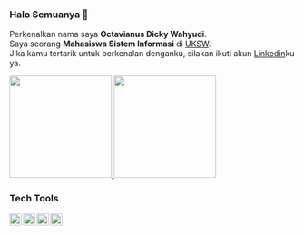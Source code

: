 ### Halo Semuanya 👋

Perkenalkan nama saya **Octavianus Dicky Wahyudi**.\
Saya seorang **Mahasiswa Sistem Informasi** di [UKSW](https://www.uksw.edu/).\
Jika kamu tertarik untuk berkenalan denganku, silakan ikuti akun [Linkedin](https://www.linkedin.com/in/octavianusdickywahyudi/)ku ya.

<p align="left">
<a href="https://github.com/octavianusdicky">
  <img height="180em" src="https://github-readme-stats-eight-theta.vercel.app/api?username=octavianusdicky&show_icons=true&theme=algolia&include_all_commits=true&count_private=true"/>
  <img height="180em" src="https://github-readme-stats-eight-theta.vercel.app/api/top-langs/?username=octavianusdicky&layout=compact&langs_count=8&theme=algolia"/>
</a>
</p>

### Tech Tools
<img align="left" alt="Wordpress" title="Wordpress" width="21px" src="https://cdn.worldvectorlogo.com/logos/wordpress-icon-1.svg" />
<img align="left" alt="JavaScript" title="JavaScript" width="21px" src="https://upload.wikimedia.org/wikipedia/commons/9/99/Unofficial_JavaScript_logo_2.svg" />
<img align="left" alt="React" title="React" width="21px" src="https://cdn.worldvectorlogo.com/logos/react-2.svg" />
<img align="left" alt="Python" title="Python" width="21px" src="https://cdn.worldvectorlogo.com/logos/python-5.svg" />



<!--
**octavianusdicky/octavianusdicky** is a ✨ _special_ ✨ repository because its `README.md` (this file) appears on your GitHub profile.

Here are some ideas to get you started:

- 🔭 I’m currently working on ...
- 🌱 I’m currently learning ...
- 👯 I’m looking to collaborate on ...
- 🤔 I’m looking for help with ...
- 💬 Ask me about ...
- 📫 How to reach me: ...
- 😄 Pronouns: ...
- ⚡ Fun fact: ...
-->
